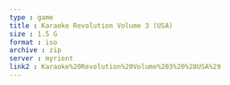 ```yaml
---
type : game
title : Karaoke Revolution Volume 3 (USA)
size : 1.5 G
format : iso
archive : zip
server : myrient
link2 : Karaoke%20Revolution%20Volume%203%20%28USA%29
---
```

